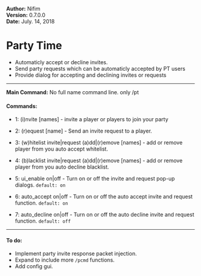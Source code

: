 **Author:** Nifim<br>
**Version:** 0.7.0.0<br>
**Date:** July. 14, 2018<br>

# Party Time #

* Automaticly accept or decline invites.
* Send party requests which can be automaticly accepted by PT users
* Provide dialog for accepting and declining invites or requests

----

**Main Command:** No full name command line. only /pt

#### Commands: ####
* 1: (i)nvite [names] - invite a player or players to join your party
* 2: (r)equest [name] - Send an invite request to a player.
* 3: (w)hitelist invite|request (a)dd|(r)emove [names] - add or remove player from you auto accept whitelist.
* 4: (b)lacklist invite|request (a)dd|(r)emove [names] - add or remove player from you auto decline blacklist.

* 5: ui_enable on|off - Turn on or off the invite and request pop-up dialogs. `default: on`
* 6: auto_accept on|off - Turn on or off the auto accept invite and request function. `default: on`
* 7: auto_decline on|off - Turn on or off the auto decline invite and request function. `default: off`

----

#### To do: ####
* Implement party invite response packet injection.
* Expand to include more `/pcmd` functions.
* Add config gui.
